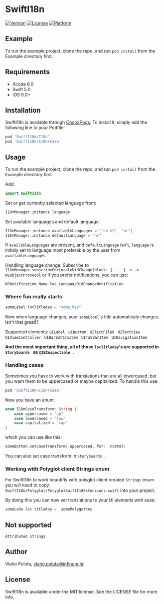 # SwiftI18n

[![Version](https://img.shields.io/cocoapods/v/SwiftI18n.svg?style=flat)](http://cocoapods.org/pods/SwiftI18n)
[![License](https://img.shields.io/cocoapods/l/SwiftI18n.svg?style=flat)](http://cocoapods.org/pods/SwiftI18n)
[![Platform](https://img.shields.io/cocoapods/p/SwiftI18n.svg?style=flat)](http://cocoapods.org/pods/SwiftI18n)

## Example

To run the example project, clone the repo, and run `pod install` from the Example directory first. 

## Requirements

* Xcode 8.0
* Swift 5.0
* iOS 9.0+

## Installation

SwiftI18n is available through [CocoaPods](http://cocoapods.org). To install
it, simply add the following line to your Podfile:

```ruby
pod 'SwiftI18n/I18n'
pod 'SwiftI18n/I18n+Case'
```

## Usage

To run the example project, clone the repo, and run `pod install` from the Example directory first.

Add:

```swift
import SwiftI18n
```

Set or get currently selected language from:

```swift
I18nManager.instance.language
```

Set available languages and default language:

```swift
I18nManager.instance.availableLanguages = ["en_US", "hr"]
I18nManager.instance.defaultLanguage = "hr"
```

If `availableLanguages` are present, and `defaultLanguage` isn't, `language` is initialy set to language most preferable by the user from `availableLanguages`.

Handling language change:
Subscribe to `I18nManager.subscribeForLocaleDidChange(block: { ... } -> -> NSObjectProtocol`
or if you prefer notifications, you can use:

    NSNotification.Name.loc_LanguageDidChangeNotification

### Where fun really starts

```swift
someLabel.locTitleKey = "some_key"
```

Now when language changes, your `someLabel`'s title automaticaly changes. Isn't that great!?

Supported elements:
```UILabel ```
```UIButton ```
```UITextFiled ```
```UITextView ```
```UIViewController ```
```UIBarButtonItem ```
```UITabBarItem ```
```UINavigationItem ```

**And the most important thing, all of those `locTitleKey`'s are supported in ```Storyboards ``` as ```@IBInspectable ```.**

### Handling cases

Sometimes you have to work with translations that are all lowercased, but you want them to be uppercased or maybe capitalized.
To handle this use:

```ruby
pod 'SwiftI18n/I18n+Case'
```

Now you have an enum:

```swift
enum I18nCaseTransform: String {
    case uppercased = "up"
    case lowercased = "low"
    case capitalized = "cap"
}
```

which you can use like this:

```swift
someButton.setCaseTransform(.uppercased, for: .normal)
```

You can also set case transform in ```Storyboards ```.

### Working with Polyglot client Strings enum

For SwiftI18n to work beautifly with polyglot client created `Strings` enum you will need to copy:
`SwiftI18n/Polyglot/PolyglotSwiftI18Extensions.swift`
into your project.

By doing this you can now set translations to your UI elements with ease:

```swift
someLabe.loc.titleKey = .somePolygotKey
```

## Not supported 

```
Attributed strings
```

## Author

Vlaho Poluta, vlaho.poluta@infinum.hr

## License

SwiftI18n is available under the MIT license. See the LICENSE file for more info.
